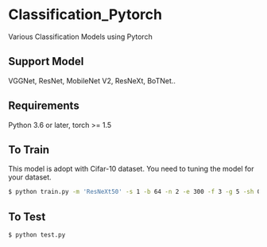 # Classification_Pytorch
Various Classification Models using Pytorch 

## Support Model
VGGNet, ResNet, MobileNet V2, ResNeXt, BoTNet..

## Requirements
Python 3.6 or later, torch >= 1.5

## To Train
This model is adopt with Cifar-10 dataset. You need to tuning the model for your dataset.

```bash
$ python train.py -m 'ResNeXt50' -s 1 -b 64 -n 2 -e 300 -f 3 -g 5 -sh 0 -l 0.1 -op 0 -card 32 -bw 4
```

## To Test
```bash
$ python test.py
```